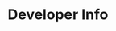 ---
title: Developer Info
summary: Building out your project with Form.io also builds out a Rest API at the same time. Use it to interact with your data from applications in another language than those supported by embedding.
section-title: Integrations
section: integrations
book: developer
layout: section
image:
weight: 2
---